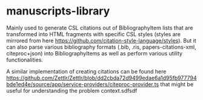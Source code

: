 # manuscripts-library

Mainly used to generate CSL citations out of BibliographyItem lists that are transformed into HTML fragments with specific CSL styles (styles are mirrored from here https://github.com/citation-style-language/styles). But it can also parse various bibliography formats (.bib, .ris, papers-citations-xml, citeproc+json) into BibliographyItems as well as perform various utility functionalities.

A similar implementation of creating citations can be found here https://github.com/Zettlr/Zettlr/blob/dd2cbda72d9499edae6a1d95fb977794bde1ed4e/source/app/service-providers/citeproc-provider.ts that might be useful for understanding the problem context.sdfsdf